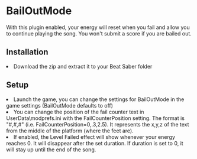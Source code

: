 # BailOutMode
<p>With this plugin enabled, your energy will reset when you fail and allow you to continue playing the song. You won't submit a score if you are bailed out.</p>
<h2>Installation</h2>
<u1>
<li>Download the zip and extract it to your Beat Saber folder</li>
</u1>
<h2>Setup</h2>
<u1>
<li>Launch the game, you can change the settings for BailOutMode in the game settings (BailOutMode defaults to off)</li>
<li>You can change the position of the fail counter text in UserData\modprefs.ini with the FailCounterPosition setting. The format is "#,#,#" (i.e. FailCounterPosition=0,.3,2.5). It represents the x,y,z of the text from the middle of the platform (where the feet are).</li>
<li>If enabled, the Level Failed effect will show whenever your energy reaches 0. It will disappear after the set duration. If duration is set to 0, it will stay up until the end of the song.</li>
</u1>
